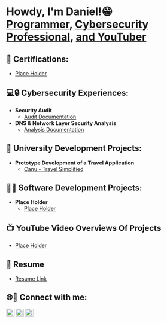 
<h1>Howdy, I'm Daniel!😁 <br/><a href="https://github.com/danielmchristian">Programmer</a>, <a href="https://www.linkedin.com/in/danielcmorley/">Cybersecurity Professional</a>, <a href="https://www.youtube.com/@notsleepyjesus">and YouTuber</a></h1>

<h2>📖 Certifications:</h2>

- [Place Holder](https://drive.google.com/file/d/1aqQ1vw2t6RnMMUILA7bonkSRVlMRIMt7/view?usp=drive_link)

<h2>💻🔒 Cybersecurity Experiences:</h2>

- <b>Security Audit</b>
  - [Audit Documentation](https://drive.google.com/drive/folders/1ZxsV4H5zldB9mGJSDBmzcN2MbxO-R3Ql?usp=sharing)
- <b>DNS & Network Layer Security Analysis</b>
  - [Analysis Documentation](https://drive.google.com/drive/folders/1oB-ma1-Ws8iekVESV8Zvnx3tE9oE452K?usp=sharing)
 

<h2>🔬 University Development Projects:</h2>

- <b>Prototype Development of a Travel Application</b>
  - [Canu - Travel Simplified](https://github.com/danielmchristian)
 

<h2>👨‍💻 Software Development Projects:</h2>

- <b>Place Holder</b>
  - [Place Holder](https://github.com/danielmchristian)

<h2>📺 YouTube Video Overviews Of Projects</h2>

- [Place Holder](https://www.youtube.com/@notsleepyjesus)

## 📄 Resume
- [Resume Link](https://drive.google.com/file/d/1qJVfbHOmEMQI57f_cIw6gWLsTM6BzA_j/view?usp=sharing)


<h2> 🌐🔗 Connect with me:</h2>

[<img align="left" alt="DanielMorley | YouTube" width="22px" src="https://cdn.jsdelivr.net/npm/simple-icons@v3/icons/youtube.svg" />][youtube]
[<img align="left" alt="DanielMorley | LinkedIn" width="22px" src="https://cdn.jsdelivr.net/npm/simple-icons@v3/icons/linkedin.svg" />][linkedin]
[<img align="left" alt="DanielMorley | Instagram" width="22px" src="https://cdn.jsdelivr.net/npm/simple-icons@v3/icons/instagram.svg" />][instagram]

[youtube]: https://www.youtube.com/@notsleepyjesus
[instagram]: https://www.instagram.com/danielcmorley/
[linkedin]: https://linkedin.com/in/danielcmorley
